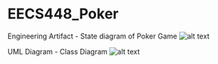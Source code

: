 # EECS448_Poker

Engineering Artifact - State diagram of Poker Game
![alt text](https://github.com/jakeT-wagner/EECS448_Poker/blob/data.py/documentation/Project3_reqs_artifactdia.png)


UML Diagram - Class Diagram 
![alt text](https://github.com/jakeT-wagner/EECS448_Poker/blob/data.py/documentation/Class_Diagram.PNG)

